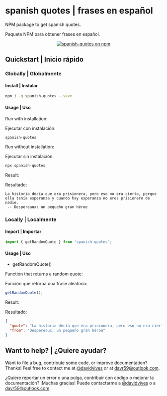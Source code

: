 # spanish quotes | frases en español

NPM package to get spanish quotes.

Paquete NPM para obtener frases en español.

<p align="center">
  <a href="https://www.npmjs.com/package/spanish-quotes">
    <img src="https://img.shields.io/npm/v/spanish-quotes.svg?logo=npm&logoColor=fff&label=NPM+package&color=limegreen" alt="spanish-quotes on npm" />
  </a>
</p>

## Quickstart | Inicio rápido

### Globally | Globalmente

#### Install | Instalar

```bash
npm i -g spanish-quotes --save
```

#### Usage | Uso

Run with installation:

Ejecutar con instalación:

```bash
spanish-quotes
```

Run without installation:

Ejecutar sin instalación:

```bash
npx spanish-quotes
```

Result:

Resultado:

```text
La historia decía que era prisionera, pero eso no era cierto, porque ella tenía esperanza y cuando hay esperanza no eres prisionero de nadie.
 -- Despereaux: un pequeño gran héroe
```

### Locally | Localmente

#### Import | Importar

```javascript
import { getRandomQuote } from 'spanish-quotes';
```

#### Usage | Uso

* getRandomQuote()

Function that returns a random quote:

Función que retorna una frase aleatoria:

```javascript
getRandomQuote();
```

Result:

Resultado:

```json
{
  "quote": "La historia decía que era prisionera, pero eso no era cierto, porque ella tenía esperanza y cuando hay esperanza no eres prisionero de nadie.",
  "from": "Despereaux: un pequeño gran héroe"
}
```

## Want to help? | ¿Quiere ayudar?

Want to file a bug, contribute some code, or improve documentation? Thanks! Feel free to contact me at [@davidvives](https://twitter.com/davidvives) or at davr59@outlook.com.

¿Quiere reportar un error o una pulga, contribuir con código o mejorar la documentación? ¡Muchas gracias! Puede contactarme a [@davidvives](https://twitter.com/davidvives) o a davr59@outlook.com.
